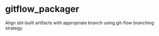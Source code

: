 # gitflow_packager
Align sbt-built artifacts with appropriate branch using git-flow branching strategy.
